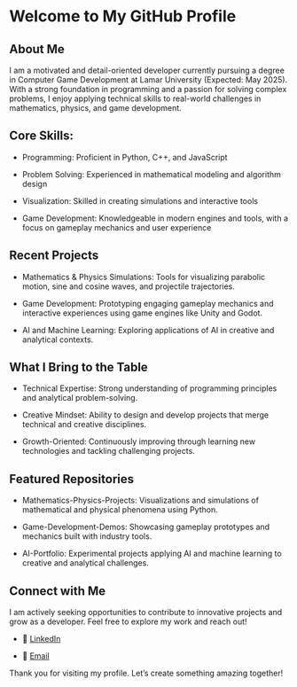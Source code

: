 # Welcome to My GitHub Profile

## About Me

I am a motivated and detail-oriented developer currently pursuing a degree in Computer Game Development at Lamar University (Expected: May 2025). With a strong foundation in programming and a passion for solving complex problems, I enjoy applying technical skills to real-world challenges in mathematics, physics, and game development.

## Core Skills:

- Programming: Proficient in Python, C++, and JavaScript

- Problem Solving: Experienced in mathematical modeling and algorithm design

- Visualization: Skilled in creating simulations and interactive tools

- Game Development: Knowledgeable in modern engines and tools, with a focus on gameplay mechanics and user experience

## Recent Projects

- Mathematics & Physics Simulations: Tools for visualizing parabolic motion, sine and cosine waves, and projectile trajectories.

- Game Development: Prototyping engaging gameplay mechanics and interactive experiences using game engines like Unity and Godot.

- AI and Machine Learning: Exploring applications of AI in creative and analytical contexts.

## What I Bring to the Table

- Technical Expertise: Strong understanding of programming principles and analytical problem-solving.

- Creative Mindset: Ability to design and develop projects that merge technical and creative disciplines.

- Growth-Oriented: Continuously improving through learning new technologies and tackling challenging projects.

## Featured Repositories

- Mathematics-Physics-Projects: Visualizations and simulations of mathematical and physical phenomena using Python.

- Game-Development-Demos: Showcasing gameplay prototypes and mechanics built with industry tools.

- AI-Portfolio: Experimental projects applying AI and machine learning to creative and analytical challenges.

## Connect with Me

I am actively seeking opportunities to contribute to innovative projects and grow as a developer. Feel free to explore my work and reach out!

- 💼 [LinkedIn](https://www.linkedin.com/in/dalton-lee-mosley/)

- 📧 [Email](mailto:dalton.mosley@pm.me)

Thank you for visiting my profile. Let’s create something amazing together!
